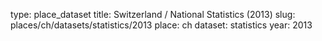 type: place_dataset
title: Switzerland / National Statistics (2013)
slug: places/ch/datasets/statistics/2013
place: ch
dataset: statistics
year: 2013
